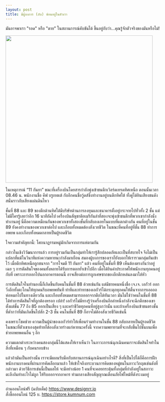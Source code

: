 ```yaml
---
layout: post
title: มีผู้บงการ (ลับ) ซ่อนอยู่ในตัวเรา
---
```

<p>มันอาจพาเรา "รอด" หรือ "ตาย" ในสถานการณ์คับขันได้ ขึ้นอยู่กับว่า...คุณรู้จักตัวจริงของมันหรือไม่!</p>
<img src="https://i.imgur.com/RrPsV26.jpg" width="480">

<p>ในเหตุการณ์ “11 กันยา” ขณะที่เครื่องบินโดยสารกำลังพุ่งเข้าชนตึกเวิลร์ดเทรดทิศเหนือ ตอนนั้นเวลา 08.46 น. พนักงานชื่อ คีฟ บรูเยตเต้ กับอีกคนชื่อวู้ดส์ซึ่งทำงานอยู่บนตึกทิศใต้ ทั้งคู่ได้ยินเสียงชนดังสนั่นราวกับเสียงแผ่นดินไหว</p>
<p>ชั้นที่ 88 และ 89 ของตึกด้านทิศใต้มีบริษัทด้านการลงทุนและธนาคารตั้งอยู่กระจายไปทั่วทั้ง 2 ชั้น แต่ไม่มีใครรู้เลยว่าอีก 16 นาทีถัดไป เครื่องบินสัญชาติอเมริกันลำที่สองจะพุ่งเข้าชนตึกที่พวกเขากำลังนั่งทำงานอยู่ นี่คือความเหมือนกันของพวกเขาทั้งสองชั้นที่กลับลงเอยในแบบที่แตกต่างกัน คนที่อยู่ในชั้น 89 ยังคงทำงานของพวกเขาต่อไป และเกือบทั้งหมดต้องสังเวยชีวิต ในขณะที่คนที่อยู่ที่ชั้น 88 ทำการอพยพ และเกือบทั้งหมดกลายเป็นผู้รอดชีวิต</p>
<p>ใจความสำคัญยกนี้: โศกนาฏรรมหมู่มักเกิดจากการแห่ตามกัน</p>
<p>กล่าวในเชิงวิวัฒนาการแล้ว การอยู่รวมกันเป็นกลุ่มทำให้เรารู้สึกปลอดภัยและเป็นที่สบายใจ จึงไม่เป็นแปลกที่แม้ในวินาทีแห่งความหายนะกำลังมาเยือน สมองผู้บงการของเราก็ยังบอกให้เรารวมกลุ่มกันเข้าไว้ เมื่อตึกทิศเหนือถูกชนจาก "การโจมตี 11 กันยา" แล้ว คนที่อยู่ในชั้นที่ 89 เห็นต้องตรงกันว่าอยู่เฉย ๆ การตัดสินใจของคนทั้งหลายได้รับการตอกย้ำเข้าไปอีก เมื่อได้ยินคำประกาศให้พนักงานทุกคนอยู่กับที่ เพราะการออกไปนอกอาคารตอนนี้ อาจเสี่ยงต่อการถูกเศษซากของอีกตึกหล่นลงมาใส่หัว</p>
<p>การตัดสินใจในทำนองนี้ก็เกิดขึ้นกับคนในชั้นที่ 88 ด้วยเช่นกัน แต่มีชายคนหนึ่งชื่อ เจ.เจ. เอกัวร์ ออกวิ่งอีกทั้งตะโกนให้ทุกคนรีบอพยพทันที ท่าทีและท่าทาของเอกัวร์ได้กระตุกทุกคนให้ตื่นจากการเออออห่อหมกไปในทางเดียวกัน และเกือบทั้งหมดสามารถออกจากตึกได้ทันเวลา มันไม่ใช่ว่าคนในชั้นที่ 88 ได้ทำการตัดสินใจที่ถูกต้องหรอก เปล่า! เอกัวร์ไม่มีทางรู้ว่าเครื่องบินอีกลำหนึ่งกำลังจะฉีกตึกของเขาตั้งแต่ชั้น 77 ถึง 85 ออกเป็นเสี่ยง ๆ และคร่าชีวิตทุกคนที่อยู่สูงกว่านั้น และถ้าเครื่องบินเข้าชนตรงชั้นที่ต่ำกว่าที่มันเกิดขึ้นไปสัก 2-3 ชั้น คนในชั้นที่ 89 ก็อาจไม่ต้องสังเวยชีวิตเช่นนี้</p>
<p>คงเพราะโชคช่วย ความเป็นผู้นำของเอกัวร์ทำให้เพื่อนร่วมทำงานในชั้น 88 กลับกลายเป็นผู้รอดชีวิต ในขณะที่ตัวเขาเองสุดท้ายก็ต้องสังเวยร่างแก่หายนะครั้งนี้ จากความพยายามที่จะกลับขึ้นไปชั้นบนเพื่อช่วยอพยพคนอื่น ๆ อีก</p>
<p>ความแตกต่างระหว่างคนสองกลุ่มนี้ได้แสดงให้เราเห็นว่า ในภาวะการณ์ฉุกเฉินคนเราจะตัดสินใจทำในสิ่งที่เหมือน ๆ กับคนรอบข้าง</p>
<p>แล้วถ้ามันเป็นอย่างนั้น เราจะมีแผนรับมือกับสถานการณ์ฉุกเฉินอย่างไรดี? สิ่งที่เป็นไปได้ก็คือการฝึกพนักงานบางคนที่ผ่านการคัดเลือกมาแล้ว ให้เข้าใจถึงกระบวนการคิดของหมู่ชนในภาวะวิกฤตเช่นดังที่กล่าวมา ด้วยวิธีการเช่นนี้เป็นผลให้ จะมีอย่างน้อย 1 คนที่จะคอยกระตุ้นทั้งกลุ่มที่กำลังอยู่ในสภาวะตะลึงงันทำอะไรไม่ถูก ให้รีบออกจากอาคาร ท่ามกลางเสียงสัญญาณเตือนภัยไฟไหม้ที่ดังระงมอยู่</p>
<hr>
อ่านออนไลน์ฟรี (ฉบับเต็ม) <a href="https://www.designrr.io" target="_blank">https://www.designrr.io</a><br>
สั่งซื้อออนไลน์ 125 บ. <a href="https://store.kumnum.com/checkout.html?product_id=HA17137015" target="_blank">https://store.kumnum.com</a>
